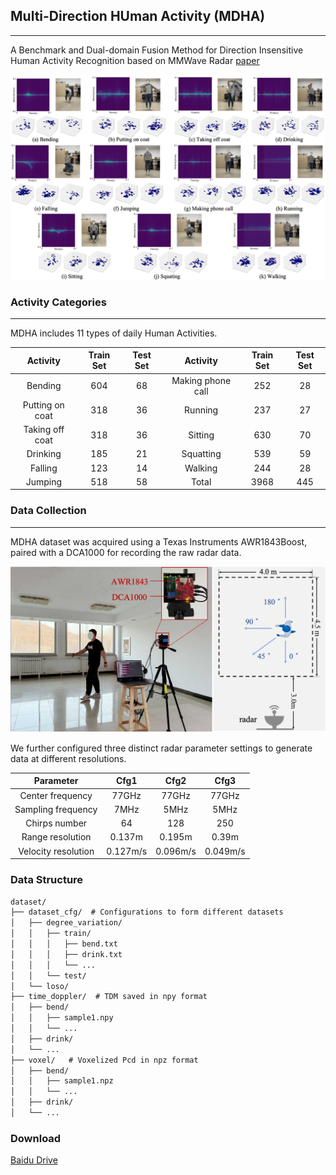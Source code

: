## Multi-Direction HUman Activity (MDHA)

---
A Benchmark and Dual-domain Fusion Method for Direction Insensitive Human Activity Recognition based on MMWave Radar [paper]()

<div style="text-align: center;">
  <img src="./imgs/dataset_samples.png" alt="Alt text" width="1000">
</div>

### Activity Categories

---
MDHA includes 11 types of daily Human Activities.

|     Activity      |  Train Set  |  Test Set  |      Activity       |  Train Set  |  Test Set  |
|:-----------------:|:-----------:|:----------:|:-------------------:|:-----------:|:----------:|
|      Bending      |     604     |     68     |  Making phone call  |     252     |     28     |           
|  Putting on coat  |     318     |     36     |       Running       |     237     |     27     |
|  Taking off coat  |     318     |     36     |       Sitting       |     630     |     70     |
|     Drinking      |     185     |     21     |      Squatting      |     539     |     59     |
|      Falling      |     123     |     14     |       Walking       |     244     |     28     |
|      Jumping      |     518     |     58     |        Total        |    3968     |    445     |


### Data Collection

---
MDHA dataset was acquired using a Texas Instruments
AWR1843Boost, paired with a DCA1000 for recording the raw radar data.

<img src="./imgs/setup.png" alt="Alt text" width="800">


We further configured three distinct radar parameter settings to generate data at different resolutions.

|      Parameter      |   Cfg1   |   Cfg2   |   Cfg3   |
|:-------------------:|:--------:|:--------:|:--------:|
|  Center frequency   |  77GHz   |  77GHz   |  77GHz   |
| Sampling frequency  |   7MHz   |   5MHz   |   5MHz   |
|    Chirps number    |    64    |   128    |   250    |
|  Range resolution   |  0.137m  |  0.195m  |  0.39m   |
| Velocity resolution | 0.127m/s | 0.096m/s | 0.049m/s |


### Data Structure
```markdown
dataset/
├── dataset_cfg/  # Configurations to form different datasets  
│   ├── degree_variation/  
│   │   ├── train/
│   │   │   ├── bend.txt
│   │   │   ├── drink.txt
│   │   │   └── ...
│   │   └── test/  
│   └── loso/  
├── time_doppler/  # TDM saved in npy format
│   ├── bend/  
│   │   ├── sample1.npy
│   │   └── ...
│   ├── drink/ 
│   └── ...
├── voxel/   # Voxelized Pcd in npz format
│   ├── bend/  
│   │   ├── sample1.npz
│   │   └── ...
│   ├── drink/ 
│   └── ...
```

### Download
[Baidu Drive](https://pan.baidu.com/s/1HC-eAs5eZY_TpAtonxJz0g?pwd=0828)
